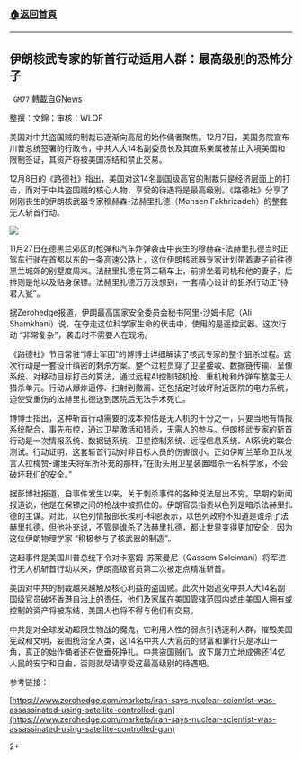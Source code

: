 ###  [:house:返回首頁](https://github.com/ourhimalayas/txt)
---

## 伊朗核武专家的斩首行动适用人群：最高级别的恐怖分子
` GM77` [轉載自GNews](https://gnews.org/zh-hans/628267/)

整撰：文錦；审核：WLQF

美国对中共盗国贼的制裁已逐渐向高层的始作俑者聚焦。12月7日，美国务院宣布川普总统签署的行政令，中共人大14名副委员长及其直系亲属被禁止入境美国和限制签证，其资产将被美国冻结和禁止交易。

12月8日的《路德社》指出，美国对这14名副国级高官的制裁只是经济层面上的打击，而对于中共盗国贼的核心人物，享受的待遇将是最高级别。《路德社》分享了刚刚丧生的伊朗核武器专家穆赫森-法赫里扎德（Mohsen Fakhrizadeh）的整套无人斩首行动。

![]()![](https://gnews-media-offload.s3.amazonaws.com/wp-content/uploads/2020/12/08062037/%E6%88%AA%E5%B1%8F2020-12-08-%E4%B8%8B%E5%8D%887.18.32.png)

11月27日在德黑兰郊区的枪弹和汽车炸弹袭击中丧生的穆赫森-法赫里扎德当时正驾车行驶在首都以东的一条高速公路上，这位伊朗核武器专家计划带着妻子前往德黑兰城郊的别墅度周末。法赫里扎德在第二辆车上，前排坐着司机和他的妻子，后排则是他以及贴身保镖。法赫里扎德万万没想到，一套精心设计的狙杀行动正“待君入瓮”。

据Zerohedge报道，伊朗最高国家安全委员会秘书阿里-沙姆卡尼（Ali Shamkhani）说，在夺走这位科学家生命的伏击中，使用的是遥控武器。这次行动 “非常复杂”，袭击时不需要人在现场。

《路德社》节目常驻“博士军团”的博博士详细解读了核武专家的整个狙杀过程。这次行动是一套设计缜密的刺杀方案。整个过程贯穿了卫星接收、数据链传输、呈像系统、对移动目标打击的算法，通过远程AI控制轻机枪、重机枪和炸弹车整套无人猎杀单元。行动从爆炸逼停、扫射到撤离、还包括定时破坏附近医院的电力系统，迫使受重伤的法赫里扎德送到医院后无法手术死亡。

博博士指出，这种斩首行动需要的成本预估是无人机的十分之一，只要当地有情报系统配合，事先布控，通过卫星激活和猎杀，无需人的参与。伊朗核武专家的斩首行动是一次情报系统、数据链系统、卫星控制系统、远程信息系统、AI系统的联合测试。行动证明，这套斩首行动对非目标人员的伤害很小。正如伊斯兰革命卫队发言人拉梅赞-谢里夫将军所补充的那样，”在街头用卫星装置暗杀一名科学家，不会破坏我们的安全。”

据彭博社报道，自事件发生以来，关于刺杀事件的各种说法层出不穷。早期的新闻报道说，他是在保镖之间的枪战中被抓住的。伊朗官员指责以色列是暗杀法赫里扎德的主谋。对此，以色列情报部长埃利-科恩表示，以色列政府不知道是谁杀了法赫里扎德，但他补充说，不管是谁杀了法赫里扎德，都让世界变得更加安全，因为这位伊朗物理学家 “积极参与了核武器的制造”。

这起事件是美国川普总统下令对卡塞姆-苏莱曼尼（Qassem Soleimani）将军进行无人机斩首行动以来，伊朗高级官员第二次被定点精准斩首。

美国对中共的制裁越来越触及核心利益的盗国贼。此次开始追究中共人大14名副国级官员破坏香港自治上的责任，他们及家属在美国管辖范围内或由美国人拥有或控制的资产将被冻结，美国人也将不得与他们有交易。

中共是对全球发动超限生物战的魔鬼，它利用人性的弱点引诱逐利人群，摧毁美国宪政和文明，妄图统治全人类，这14名中共人大官员的财富和罪行只是冰山一角，真正的始作俑者还在做垂死挣扎。中共盗国贼们，放下屠刀立地成佛还14亿人民的安宁和自由，否则就尽请享受这最高级别的待遇吧。

参考链接：

[https://www.zerohedge.com/markets/iran-says-nuclear-scientist-was-assassinated-using-satellite-controlled-gun](https://www.zerohedge.com/markets/iran-says-nuclear-scientist-was-assassinated-using-satellite-controlled-gun)

2+

